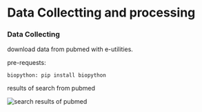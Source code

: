 # Data Collectting and processing

### Data Collecting
download data from pubmed with e-utilities.

pre-requests:

    biopython: pip install biopython

results of search from pubmed

![search results of pubmed ](/FIG/search_his.png)

